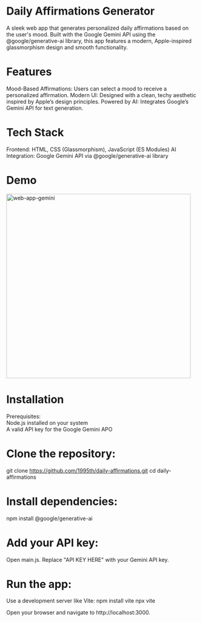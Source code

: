 # Daily Affirmations Generator
A sleek web app that generates personalized daily affirmations based on the user's mood. Built with the Google Gemini API using the @google/generative-ai library, this app features a modern, Apple-inspired glassmorphism design and smooth functionality.

# Features
Mood-Based Affirmations: Users can select a mood to receive a personalized affirmation.
Modern UI: Designed with a clean, techy aesthetic inspired by Apple’s design principles.
Powered by AI: Integrates Google’s Gemini API for text generation.

# Tech Stack
Frontend: HTML, CSS (Glassmorphism), JavaScript (ES Modules)
AI Integration: Google Gemini API via @google/generative-ai library

# Demo
<img width="486" alt="web-app-gemini" src="https://github.com/user-attachments/assets/80846620-7d7f-4498-a400-acf511e752d8" />

# Installation
Prerequisites:<br />
Node.js installed on your system<br />
A valid API key for the Google Gemini APO

# Clone the repository:
git clone https://github.com/1995th/daily-affirmations.git
cd daily-affirmations

# Install dependencies:
npm install @google/generative-ai

# Add your API key:
Open main.js.
Replace "API KEY HERE" with your Gemini API key.

# Run the app:
Use a development server like Vite:
npm install vite
npx vite

Open your browser and navigate to http://localhost:3000.
